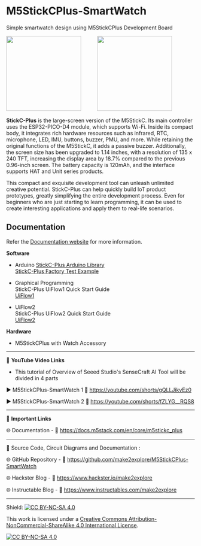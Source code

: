 # M5StickCPlus-SmartWatch
Simple smartwatch design using M5StickCPlus Development Board  

<img src="/Images/m5stcp.png" height="200"> &nbsp; &nbsp; &nbsp; &nbsp; &nbsp; <img src="/Images/m5stcp-watch.png" height="200" > 
  
**StickC-Plus** is the large-screen version of the M5StickC. Its main controller uses the ESP32-PICO-D4 module, which supports Wi-Fi. Inside its compact body, it integrates rich hardware resources such as infrared, RTC, microphone, LED, IMU, buttons, buzzer, PMU, and more. While retaining the original functions of the M5StickC, it adds a passive buzzer. Additionally, the screen size has been upgraded to 1.14 inches, with a resolution of 135 x 240 TFT, increasing the display area by 18.7% compared to the previous 0.96-inch screen. The battery capacity is 120mAh, and the interface supports HAT and Unit series products.

This compact and exquisite development tool can unleash unlimited creative potential. StickC-Plus can help quickly build IoT product prototypes, greatly simplifying the entire development process. Even for beginners who are just starting to learn programming, it can be used to create interesting applications and apply them to real-life scenarios.

## Documentation

Refer the [Documentation website](https://docs.m5stack.com/en/core/m5stickc_plus) for more information.  


**Software**
- Arduino
    [StickC-Plus Arduino Library](https://github.com/m5stack/M5StickC-Plus)  
    [StickC-Plus Factory Test Example](https://github.com/m5stack/M5StickC-Plus/tree/master/examples/FactoryTest)  

- Graphical Programming  
    StickC-Plus UiFlow1 Quick Start Guide  
    [UiFlow1](https://docs.m5stack.com/en/uiflow/uiflow_web)  
      
- UiFlow2  
    StickC-Plus UiFlow2 Quick Start Guide  
    [UiFlow2](https://docs.m5stack.com/en/uiflow2/uiflow_web)  
      
**Hardware**
- M5StickCPlus with Watch Accessory  

------------------------------------------------------------------------------------------------------

📕 **YouTube Video Links**  

- This tutorial of Overview of Seeed Studio's SenseCraft AI Tool will be divided in 4 parts

▶️  M5StickCPlus-SmartWatch 1 🔗  https://youtube.com/shorts/gQLLJikvEz0  

▶️  M5StickCPlus-SmartWatch 2 🔗  https://youtube.com/shorts/fZLYG__RQS8    

-------------------------------------------------------------------------------------------------------
📒 **Important Links**  
 
🌐 Documentation - 🔗 https://docs.m5stack.com/en/core/m5stickc_plus  


------------------------------------------------------------------------------------------------------

📜 Source Code, Circuit Diagrams and Documentation : 

🌐 GitHub Repository - 🔗 https://github.com/make2explore/M5StickCPlus-SmartWatch
  
🌐 Hackster Blog - 🔗 https://www.hackster.io/make2explore  
  
🌐 Instructable Blog - 🔗 https://www.instructables.com/make2explore  
  

------------------------------------------------------------------------------------------  

Shield: [![CC BY-NC-SA 4.0][cc-by-nc-sa-shield]][cc-by-nc-sa]

This work is licensed under a
[Creative Commons Attribution-NonCommercial-ShareAlike 4.0 International License][cc-by-nc-sa].

[![CC BY-NC-SA 4.0][cc-by-nc-sa-image]][cc-by-nc-sa]

[cc-by-nc-sa]: http://creativecommons.org/licenses/by-nc-sa/4.0/
[cc-by-nc-sa-image]: https://licensebuttons.net/l/by-nc-sa/4.0/88x31.png
[cc-by-nc-sa-shield]: https://img.shields.io/badge/License-CC%20BY--NC--SA%204.0-lightgrey.svg